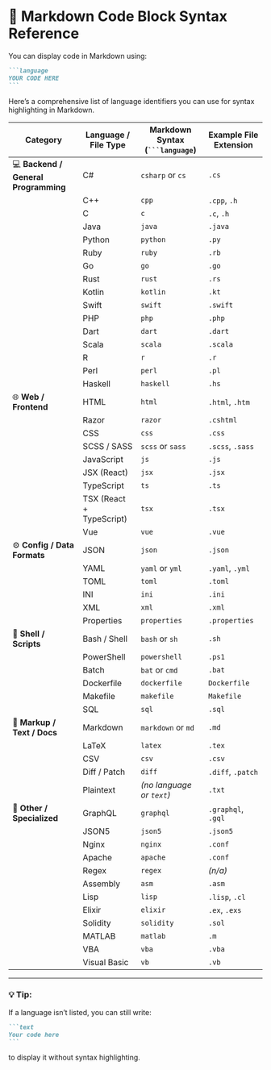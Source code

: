 # 🧩 Markdown Code Block Syntax Reference

You can display code in Markdown using:

````markdown
```language
YOUR CODE HERE
```
````

Here’s a comprehensive list of language identifiers you can use for syntax highlighting in Markdown.

| Category | Language / File Type | Markdown Syntax (` ```language `) | Example File Extension |
|-----------|---------------------|-----------------------------------|------------------------|
| 💻 **Backend / General Programming** | C# | `csharp` or `cs` | `.cs` |
|  | C++ | `cpp` | `.cpp`, `.h` |
|  | C | `c` | `.c`, `.h` |
|  | Java | `java` | `.java` |
|  | Python | `python` | `.py` |
|  | Ruby | `ruby` | `.rb` |
|  | Go | `go` | `.go` |
|  | Rust | `rust` | `.rs` |
|  | Kotlin | `kotlin` | `.kt` |
|  | Swift | `swift` | `.swift` |
|  | PHP | `php` | `.php` |
|  | Dart | `dart` | `.dart` |
|  | Scala | `scala` | `.scala` |
|  | R | `r` | `.r` |
|  | Perl | `perl` | `.pl` |
|  | Haskell | `haskell` | `.hs` |
| 🌐 **Web / Frontend** | HTML | `html` | `.html`, `.htm` |
|  | Razor | `razor` | `.cshtml` |
|  | CSS | `css` | `.css` |
|  | SCSS / SASS | `scss` or `sass` | `.scss`, `.sass` |
|  | JavaScript | `js` | `.js` |
|  | JSX (React) | `jsx` | `.jsx` |
|  | TypeScript | `ts` | `.ts` |
|  | TSX (React + TypeScript) | `tsx` | `.tsx` |
|  | Vue | `vue` | `.vue` |
| ⚙️ **Config / Data Formats** | JSON | `json` | `.json` |
|  | YAML | `yaml` or `yml` | `.yaml`, `.yml` |
|  | TOML | `toml` | `.toml` |
|  | INI | `ini` | `.ini` |
|  | XML | `xml` | `.xml` |
|  | Properties | `properties` | `.properties` |
| 🐚 **Shell / Scripts** | Bash / Shell | `bash` or `sh` | `.sh` |
|  | PowerShell | `powershell` | `.ps1` |
|  | Batch | `bat` or `cmd` | `.bat` |
|  | Dockerfile | `dockerfile` | `Dockerfile` |
|  | Makefile | `makefile` | `Makefile` |
|  | SQL | `sql` | `.sql` |
| 🧪 **Markup / Text / Docs** | Markdown | `markdown` or `md` | `.md` |
|  | LaTeX | `latex` | `.tex` |
|  | CSV | `csv` | `.csv` |
|  | Diff / Patch | `diff` | `.diff`, `.patch` |
|  | Plaintext | *(no language or `text`)* | `.txt` |
| 🧠 **Other / Specialized** | GraphQL | `graphql` | `.graphql`, `.gql` |
|  | JSON5 | `json5` | `.json5` |
|  | Nginx | `nginx` | `.conf` |
|  | Apache | `apache` | `.conf` |
|  | Regex | `regex` | *(n/a)* |
|  | Assembly | `asm` | `.asm` |
|  | Lisp | `lisp` | `.lisp`, `.cl` |
|  | Elixir | `elixir` | `.ex`, `.exs` |
|  | Solidity | `solidity` | `.sol` |
|  | MATLAB | `matlab` | `.m` |
|  | VBA | `vba` | `.vba` |
|  | Visual Basic | `vb` | `.vb` |

---

### 💡 Tip:
If a language isn’t listed, you can still write:

````markdown
```text
Your code here
```
````

to display it without syntax highlighting.
